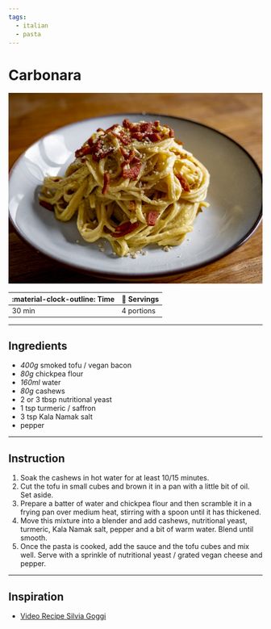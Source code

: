 ```yaml
---
tags:
  - italian
  - pasta
---
```


# Carbonara

![image](image.jpg)

| :material-clock-outline: Time | :fork_and_knife: Servings |
|-------------------------------|---------------------------|
| 30 min                        | 4 portions                |

---

## Ingredients

- _400g_ smoked tofu / vegan bacon
- _80g_ chickpea flour
- _160ml_ water
- _80g_ cashews
- 2 or 3 tbsp nutritional yeast
- 1 tsp turmeric / saffron
- 3 tsp Kala Namak salt
- pepper

---

## Instruction

1. Soak the cashews in hot water for at least 10/15 minutes.
2. Cut the tofu in small cubes and brown it in a pan with a little bit of oil. Set aside.
3. Prepare a batter of water and chickpea flour and then scramble it in a frying pan over medium heat, stirring with a spoon until it has thickened.
4. Move this mixture into a blender and add cashews, nutritional yeast, turmeric, Kala Namak salt, pepper and a bit of warm water. Blend until smooth.
5. Once the pasta is cooked, add the sauce and the tofu cubes and mix well. Serve with a sprinkle of nutritional yeast / grated vegan cheese and pepper.

---

## Inspiration

- [Video Recipe Silvia Goggi](https://www.instagram.com/reel/Ch1PTrsouMH/?igshid=NjFhOGMzYTE3ZQ%3D%3D)
